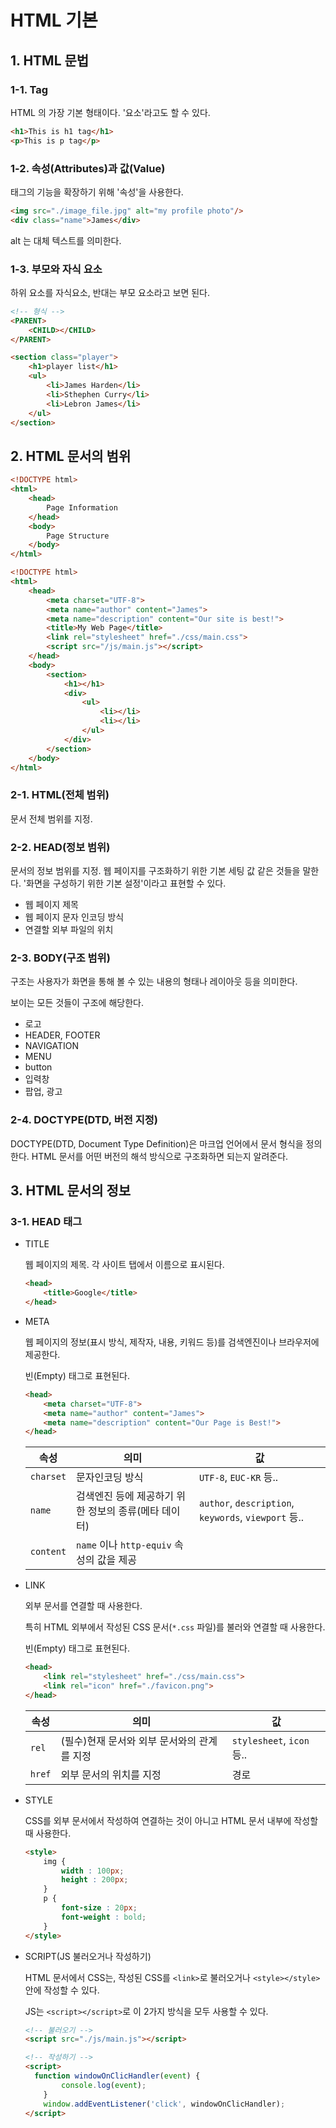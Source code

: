 # HTML 기본

## 1. HTML 문법

### 1-1. Tag

HTML 의 가장 기본 형태이다. '요소'라고도 할 수 있다.

```html
<h1>This is h1 tag</h1>
<p>This is p tag</p>
```



### 1-2. 속성(Attributes)과 값(Value)

태그의 기능을 확장하기 위해 '속성'을 사용한다.

```html
<img src="./image_file.jpg" alt="my profile photo"/>
<div class="name">James</div>
```

alt 는 대체 텍스트를 의미한다.



### 1-3. 부모와 자식 요소

하위 요소를 자식요소, 반대는 부모 요소라고 보면 된다.

```html
<!-- 형식 -->
<PARENT>
	<CHILD></CHILD>
</PARENT>

<section class="player">
    <h1>player list</h1>
    <ul>
        <li>James Harden</li>
        <li>Sthephen Curry</li>
        <li>Lebron James</li>
    </ul>
</section>
```



## 2. HTML 문서의 범위

```html
<!DOCTYPE html>
<html>
    <head>
        Page Information
    </head>
    <body>
        Page Structure
    </body>
</html>
```

```html
<!DOCTYPE html>
<html>
    <head>
        <meta charset="UTF-8">
        <meta name="author" content="James">
        <meta name="description" content="Our site is best!">
        <title>My Web Page</title>
        <link rel="stylesheet" href="./css/main.css">
        <script src="/js/main.js"></script>
    </head>
    <body>
        <section>
        	<h1></h1>
            <div>
                <ul>
                    <li></li>
                    <li></li>
                </ul>
            </div>
        </section>
    </body>
</html>
```

### 2-1. HTML(전체 범위)

문서 전체 범위를 지정.



### 2-2. HEAD(정보 범위)

문서의 정보 범위를 지정. 웹 페이지를 구조화하기 위한 기본 세팅 값 같은 것들을 말한다. '화면을 구성하기 위한 기본 설정'이라고 표현할 수 있다.

- 웹 페이지 제목
- 웹 페이지 문자 인코딩 방식
- 연결할 외부 파일의 위치



### 2-3. BODY(구조 범위)

구조는 사용자가 화면을 통해 볼 수 있는 내용의 형태나 레이아웃 등을 의미한다.

보이는 모든 것들이 구조에 해당한다.

- 로고
- HEADER, FOOTER
- NAVIGATION
- MENU
- button
- 입력창
- 팝업, 광고



### 2-4. DOCTYPE(DTD, 버전 지정)

DOCTYPE(DTD, Document Type Definition)은 마크업 언어에서 문서 형식을 정의한다. HTML 문서를 어떤 버전의 해석 방식으로 구조화하면 되는지 알려준다.



## 3. HTML 문서의 정보

### 3-1. HEAD 태그

- TITLE

  웹 페이지의 제목. 각 사이트 탭에서 이름으로 표시된다.

  ```html
  <head>
      <title>Google</title>
  </head>
  ```

- META

  웹 페이지의 정보(표시 방식, 제작자, 내용, 키워드 등)를 검색엔진이나 브라우저에 제공한다.
  
  빈(Empty) 태그로 표현된다.
  
  ```html
  <head>
      <meta charset="UTF-8">
      <meta name="author" content="James">
      <meta name="description" content="Our Page is Best!">
  </head>
  ```
  
  | 속성      | 의미                                                 | 값                                                   |
  | --------- | ---------------------------------------------------- | ---------------------------------------------------- |
  | `charset` | 문자인코딩 방식                                      | `UTF-8`, `EUC-KR` 등..                               |
  | `name`    | 검색엔진 등에 제공하기 위한 정보의 종류(메타 데이터) | `author`, `description`, `keywords`, `viewport` 등.. |
  | `content` | `name` 이나 `http-equiv` 속성의 값을 제공            |                                                      |

- LINK

  외부 문서를 연결할 때 사용한다.

  특히 HTML 외부에서 작성된 CSS 문서(`*.css` 파일)를 불러와 연결할 때 사용한다.

  빈(Empty) 태그로 표현된다.

  ```html
  <head>
      <link rel="stylesheet" href="./css/main.css">
      <link rel="icon" href="./favicon.png">
  </head>
  ```

  | 속성   | 의미                                        | 값                        |
  | ------ | ------------------------------------------- | ------------------------- |
  | `rel`  | (필수)현재 문서와 외부 문서와의 관계를 지정 | `stylesheet`, `icon` 등.. |
  | `href` | 외부 문서의 위치를 지정                     | 경로                      |

- STYLE

  CSS를 외부 문서에서 작성하여 연결하는 것이 아니고 HTML 문서 내부에 작성할 때 사용한다.

  ```html
  <style>
      img {
          width : 100px;
          height : 200px;
      }
      p {
          font-size : 20px;
          font-weight : bold;
      }
  </style>
  ```

- SCRIPT(JS 불러오거나 작성하기)

  HTML 문서에서 CSS는, 작성된 CSS를 `<link>`로 불러오거나 `<style></style>` 안에 작성할 수 있다.

  JS는 `<script></script>`로 이 2가지 방식을 모두 사용할 수 있다.

  ```html
  <!-- 불러오기 -->
  <script src="./js/main.js"></script>
  
  <!-- 작성하기 -->
  <script>
  	function windowOnClicHandler(event) {
          console.log(event);
      }
      window.addEventListener('click', windowOnClicHandler);
  </script>
  ```

  